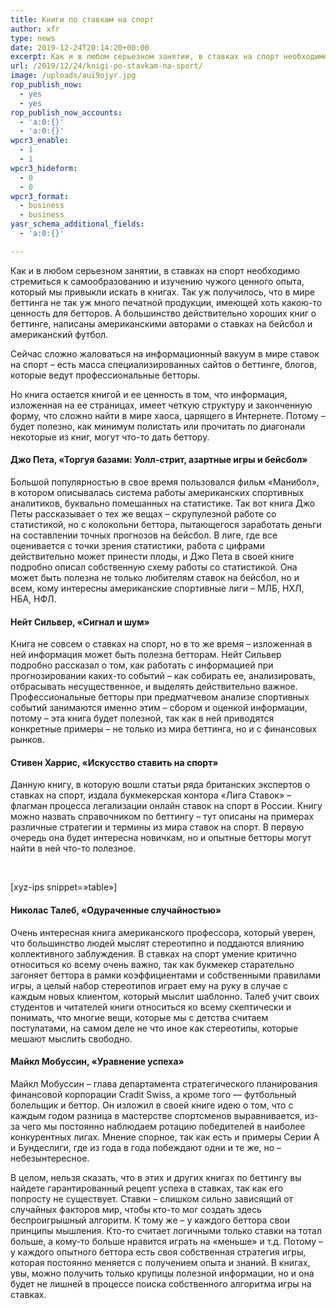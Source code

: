 ```yaml
---
title: Книги по ставкам на спорт
author: xfr
type: news
date: 2019-12-24T20:14:20+00:00
excerpt: Как и в любом серьезном занятии, в ставках на спорт необходимо стремиться к самообразованию и изучению чужого ценного опыта, который мы привыкли искать в книгах...
url: /2019/12/24/knigi-po-stavkam-na-sport/
image: /uploads/aui9ojyr.jpg
rop_publish_now:
  - yes
  - yes
rop_publish_now_accounts:
  - 'a:0:{}'
  - 'a:0:{}'
wpcr3_enable:
  - 1
  - 1
wpcr3_hideform:
  - 0
  - 0
wpcr3_format:
  - business
  - business
yasr_schema_additional_fields:
  - 'a:0:{}'

---
```

Как и в любом серьезном занятии, в ставках на спорт необходимо стремиться к самообразованию и изучению чужого ценного опыта, который мы привыкли искать в книгах. Так уж получилось, что в мире беттинга не так уж много печатной продукции, имеющей хоть какою-то ценность для бетторов. А большинство действительно хороших книг о беттинге, написаны американскими авторами о ставках на бейсбол и американский футбол.

Сейчас сложно жаловаться на информационный вакуум в мире ставок на спорт – есть масса специализированных сайтов о беттинге, блогов, которые ведут профессиональные бетторы.

Но книга остается книгой и ее ценность в том, что информация, изложенная на ее страницах, имеет четкую структуру и законченную форму, что сложно найти в мире хаоса, царящего в Интернете. Потому – будет полезно, как минимум полистать или прочитать по диагонали некоторые из книг, могут что-то дать беттору.

#### Джо Пета, &#171;Торгуя базами: Уолл-стрит, азартные игры и бейсбол&#187;

Большой популярностью в свое время пользовался фильм &#171;Манибол&#187;, в котором описывалась система работы американских спортивных аналитиков, буквально помешанных на статистике. Так вот книга Джо Петы рассказывает о тех же вещах – скрупулезной работе со статистикой, но с колокольни беттора, пытающегося заработать деньги на составлении точных прогнозов на бейсбол. В лиге, где все оценивается с точки зрения статистики, работа с цифрами действительно может принести плоды, и Джо Пета в своей книге подробно описал собственную схему работы со статистикой. Она может быть полезна не только любителям ставок на бейсбол, но и всем, кому интересны американские спортивные лиги – МЛБ, НХЛ, НБА, НФЛ.

#### Нейт Сильвер, &#171;Сигнал и шум&#187;

Книга не совсем о ставках на спорт, но в то же время – изложенная в ней информация может быть полезна бетторам. Нейт Сильвер подробно рассказал о том, как работать с информацией при прогнозировании каких-то событий – как собирать ее, анализировать, отбрасывать несущественное, и выделять действительно важное. Профессиональные бетторы при предматчевом анализе спортивных событий занимаются именно этим – сбором и оценкой информации, потому – эта книга будет полезной, так как в ней приводятся конкретные примеры – не только из мира беттинга, но и с финансовых рынков.

#### Стивен Харрис, &#171;Искусство ставить на спорт&#187;

Данную книгу, в которую вошли статьи ряда британских экспертов о ставках на спорт, издала букмекерская контора &#171;Лига Ставок&#187; – флагман процесса легализации онлайн ставок на спорт в России. Книгу можно назвать справочником по беттингу – тут описаны на примерах различные стратегии и термины из мира ставок на спорт. В первую очередь она будет интересна новичкам, но и опытные бетторы могут найти в ней что-то полезное.

&nbsp;

[xyz-ips snippet=&#187;table&#187;]

#### Николас Талеб, &#171;Одураченные случайностью&#187;

Очень интересная книга американского профессора, который уверен, что большинство людей мыслят стереотипно и поддаются влиянию коллективного заблуждения. В ставках на спорт умение критично относиться ко всему очень важно, так как букмекер старательно загоняет беттора в рамки коэффициентами и собственными правилами игры, а целый набор стереотипов играет ему на руку в случае с каждым новых клиентом, который мыслит шаблонно. Талеб учит своих студентов и читателей книги относиться ко всему скептически и понимать, что многие вещи, которые мы с детства считаем постулатами, на самом деле не что иное как стереотипы, которые мешают мыслить свободно.

#### Майкл Мобуссин, &#171;Уравнение успеха&#187;

Майкл Мобуссин – глава департамента стратегического планирования финансовой корпорации Cradit Swiss, а кроме того &#8212; футбольный болельщик и беттор. Он изложил в своей книге идею о том, что с каждым годом разница в мастерстве спортсменов выравнивается, из-за чего мы постоянно наблюдаем ротацию победителей в наиболее конкурентных лигах. Мнение спорное, так как есть и примеры Серии А и Бундеслиги, где из года в года побеждают одни и те же, но – небезынтересное.

В целом, нельзя сказать, что в этих и других книгах по беттингу вы найдете гарантированный рецепт успеха в ставках, так как его попросту не существует. Ставки – слишком сильно зависящий от случайных факторов мир, чтобы кто-то мог создать здесь беспроигрышный алгоритм. К тому же – у каждого беттора свои принципы мышления. Кто-то считает логичными только ставки на тотал больше, а кому-то больше нравится играть на &#171;меньше&#187; и т.д. Потому – у каждого опытного беттора есть своя собственная стратегия игры, которая постоянно меняется с получением опыта и знаний. В книгах, увы, можно получить только крупицы полезной информации, но и она будет не лишней в процессе поиска собственного алгоритма игры на ставках.